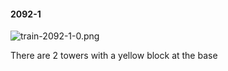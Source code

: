 #### 2092-1
![train-2092-1-0.png](https://github.com/lil-lab/nlvr/raw/master/nlvr/train/images/62/train-2092-1-0.png "train-2092-1-0.png")

There are 2 towers with a yellow block at the base